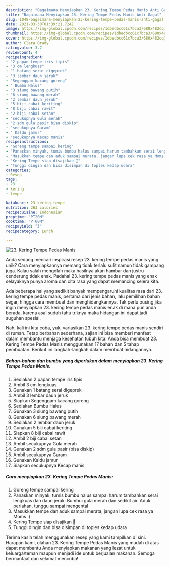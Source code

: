 ```yaml
---
description: "Bagaimana Menyiapkan 23. Kering Tempe Pedas Manis Anti Gagal"
title: "Bagaimana Menyiapkan 23. Kering Tempe Pedas Manis Anti Gagal"
slug: 1048-bagaimana-menyiapkan-23-kering-tempe-pedas-manis-anti-gagal
date: 2021-03-30T01:39:21.724Z
image: https://img-global.cpcdn.com/recipes/1dbedbcc61c7bca3/680x482cq70/23-kering-tempe-pedas-manis-foto-resep-utama.jpg
thumbnail: https://img-global.cpcdn.com/recipes/1dbedbcc61c7bca3/680x482cq70/23-kering-tempe-pedas-manis-foto-resep-utama.jpg
cover: https://img-global.cpcdn.com/recipes/1dbedbcc61c7bca3/680x482cq70/23-kering-tempe-pedas-manis-foto-resep-utama.jpg
author: Clara Brady
ratingvalue: 3.7
reviewcount: 4
recipeingredient:
- "2 papan tempe iris tipis"
- "3 cm lengkuas"
- "1 batang serai digeprek"
- "3 lembar daun jeruk"
- "Segenggam kacang goreng"
- " Bumbu Halus"
- "3 siung bawang putih"
- "6 siung bawang merah"
- "2 lembar daun jeruk"
- "5 biji cabai keriting"
- "8 biji cabai rawit"
- "2 biji cabai setan"
- "secukupnya Gula merah"
- "2 sdm gula pasir bisa diskip"
- "secukupnya Garam"
- " Kaldu jamur"
- "secukupnya Kecap manis"
recipeinstructions:
- "Goreng tempe sampai kering"
- "Panaskan minyak, tumis bumbu halus sampai harum tambahkan serai lengkuas dan daun jeruk. Bumbui gula merah dan sedikit air. Aduk perlahan, tunggu sampai mengental"
- "Masukkan tempe dan aduk sampai merata, jangan lupa cek rasa ya Moms :)"
- "Kering Tempe siap disajikan 🥰"
- "Tunggi dingin dan bisa disimpan di toples kedap udara"
categories:
- Resep
tags:
- 23
- kering
- tempe

katakunci: 23 kering tempe 
nutrition: 263 calories
recipecuisine: Indonesian
preptime: "PT20M"
cooktime: "PT60M"
recipeyield: "3"
recipecategory: Lunch

---
```



![23. Kering Tempe Pedas Manis](https://img-global.cpcdn.com/recipes/1dbedbcc61c7bca3/680x482cq70/23-kering-tempe-pedas-manis-foto-resep-utama.jpg)

Anda sedang mencari inspirasi resep 23. kering tempe pedas manis yang unik? Cara menyiapkannya memang tidak terlalu sulit namun tidak gampang juga. Kalau salah mengolah maka hasilnya akan hambar dan justru cenderung tidak enak. Padahal 23. kering tempe pedas manis yang enak selayaknya punya aroma dan cita rasa yang dapat memancing selera kita.

Ada beberapa hal yang sedikit banyak mempengaruhi kualitas rasa dari 23. kering tempe pedas manis, pertama dari jenis bahan, lalu pemilihan bahan segar, hingga cara membuat dan menghidangkannya. Tak perlu pusing jika ingin menyiapkan 23. kering tempe pedas manis enak di mana pun anda berada, karena asal sudah tahu triknya maka hidangan ini dapat jadi suguhan spesial.




Nah, kali ini kita coba, yuk, variasikan 23. kering tempe pedas manis sendiri di rumah. Tetap berbahan sederhana, sajian ini bisa memberi manfaat dalam membantu menjaga kesehatan tubuh kita. Anda bisa membuat 23. Kering Tempe Pedas Manis menggunakan 17 bahan dan 5 tahap pembuatan. Berikut ini langkah-langkah dalam membuat hidangannya.

<!--inarticleads1-->

##### Bahan-bahan dan bumbu yang diperlukan dalam menyiapkan 23. Kering Tempe Pedas Manis:

1. Sediakan 2 papan tempe iris tipis
1. Ambil 3 cm lengkuas
1. Gunakan 1 batang serai digeprek
1. Ambil 3 lembar daun jeruk
1. Siapkan Segenggam kacang goreng
1. Sediakan  Bumbu Halus
1. Gunakan 3 siung bawang putih
1. Gunakan 6 siung bawang merah
1. Sediakan 2 lembar daun jeruk
1. Gunakan 5 biji cabai keriting
1. Siapkan 8 biji cabai rawit
1. Ambil 2 biji cabai setan
1. Ambil secukupnya Gula merah
1. Gunakan 2 sdm gula pasir (bisa diskip)
1. Ambil secukupnya Garam
1. Gunakan  Kaldu jamur
1. Siapkan secukupnya Kecap manis




<!--inarticleads2-->

##### Cara menyiapkan 23. Kering Tempe Pedas Manis:

1. Goreng tempe sampai kering
1. Panaskan minyak, tumis bumbu halus sampai harum tambahkan serai lengkuas dan daun jeruk. Bumbui gula merah dan sedikit air. Aduk perlahan, tunggu sampai mengental
1. Masukkan tempe dan aduk sampai merata, jangan lupa cek rasa ya Moms :)
1. Kering Tempe siap disajikan 🥰
1. Tunggi dingin dan bisa disimpan di toples kedap udara




Terima kasih telah menggunakan resep yang kami tampilkan di sini. Harapan kami, olahan 23. Kering Tempe Pedas Manis yang mudah di atas dapat membantu Anda menyiapkan makanan yang lezat untuk keluarga/teman maupun menjadi ide untuk berjualan makanan. Semoga bermanfaat dan selamat mencoba!
